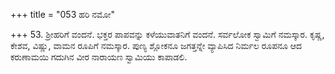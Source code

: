 +++
title = "053 ಹರಿ ನಮೋ"

+++
53. ಶ್ರೀಹರಿಗೆ ವಂದನೆ. ಭಕ್ತರ ಪಾಪವನ್ನು ಕಳೆಯುವಾತನಿಗೆ ವಂದನೆ. ಸರ್ವಲೋಕ ಸ್ವಾಮಿಗೆ ನಮಸ್ಕಾರ. ಕೃಷ್ಣ, ಕೇಶವ, ವಿಷ್ಣು, ವಾಮನ ರೂಪಿಗೆ ನಮಸ್ಕಾರ. ಪುಣ್ಯ ಶ್ಲೋಕನೂ ಜಗತ್ತನ್ನೇ ವ್ಯಾಪಿಸಿದ ನಿರ್ಮಲ ರೂಪನೂ ಆದ ಕರುಣಾಮಯಿ ಗದುಗಿನ ವೀರ ನಾರಾಯಣ ಸ್ವಾಮಿಯು ಕಾಪಾಡಲಿ.